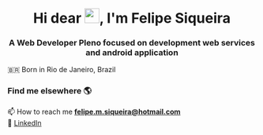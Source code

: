 <h1 align="center">Hi dear <img src="https://raw.githubusercontent.com/kaueMarques/kaueMarques/master/hi.gif" width="30px">, I'm Felipe Siqueira</h1>
<h3 align="center">A Web Developer Pleno focused on development web services and android application</h3>

🇧🇷 Born in Rio de Janeiro, Brazil <br>

### Find me elsewhere 🌎

📫 How to reach me **felipe.m.siqueira@hotmail.com**<br>
💼 [LinkedIn](https://www.linkedin.com/in/felipe-siqueira-43b3291b6/) <br>


